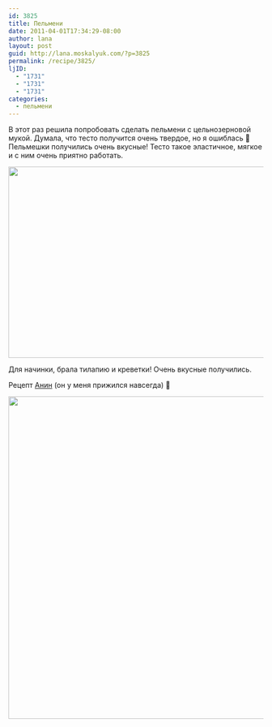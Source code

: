 ```yaml
---
id: 3825
title: Пельмени
date: 2011-04-01T17:34:29-08:00
author: lana
layout: post
guid: http://lana.moskalyuk.com/?p=3825
permalink: /recipe/3825/
ljID:
  - "1731"
  - "1731"
  - "1731"
categories:
  - пельмени
---
```

В этот раз решила попробовать сделать пельмени с цельнозерновой мукой. Думала, что тесто получится очень твердое, но я ошиблась 🙂 Пельмешки получились очень вкусные! Тесто такое эластичное, мягкое и с ним очень приятно работать.

<img loading="lazy" class="alignnone" title="ravioli" src="http://farm6.static.flickr.com/5182/5581009668_1530de8a0e_z.jpg" alt="" width="640" height="377" /> 

Для начинки, брала тилапию и креветки! Очень вкусные получились.

Рецепт [Анин](http://annush.livejournal.com/306717.html) (он у меня прижился навсегда) 🙂

<img loading="lazy" class="alignnone" title="ravioli" src="http://farm6.static.flickr.com/5299/5580421185_072e11ae51_z.jpg" alt="" width="640" height="636" />